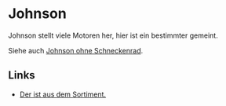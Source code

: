 Johnson
=======

Johnson stellt viele Motoren her, hier ist ein bestimmter gemeint.

Siehe auch [Johnson ohne Schneckenrad](Johnson.md).

Links
-----

- [Der ist aus dem Sortiment.](http://www.pollin.de/shop/dt/MzE2OTkxOTk-/Bauelemente_Bauteile/Sortimente/Sonstiges/JOHNSON_Kleinmotoren_Sortiment_10_Stueck.html)